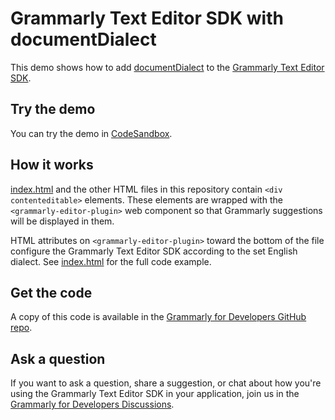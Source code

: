 # Grammarly Text Editor SDK with documentDialect

This demo shows how to add [documentDialect](https://developer.grammarly.com/docs/api/editor-sdk/editorconfig#documentdialect) to the [Grammarly Text Editor SDK](https://developer.grammarly.com/).

## Try the demo

You can try the demo in [CodeSandbox](https://codesandbox.io/s/github/grammarly/grammarly-for-developers/tree/main/examples/editor-sdk-document-dialect?file=/public/index.html).

## How it works

[index.html](./public/index.html) and the other HTML files in this repository contain `<div contenteditable>` elements. These elements are wrapped with the `<grammarly-editor-plugin>` web component so that Grammarly suggestions will be displayed in them. 

HTML attributes on `<grammarly-editor-plugin>` toward the bottom of the file configure the Grammarly Text Editor SDK according to the set English dialect. See [index.html](./public/index.html) for the full code example.

## Get the code

A copy of this code is available in the [Grammarly for Developers GitHub repo](https://github.com/grammarly/grammarly-for-developers/tree/main/examples/editor-sdk-document-dialect).

## Ask a question

If you want to ask a question, share a suggestion, or chat about how you're using the Grammarly Text Editor SDK in your application, join us in the [Grammarly for Developers Discussions](https://github.com/grammarly/grammarly-for-developers/discussions).

